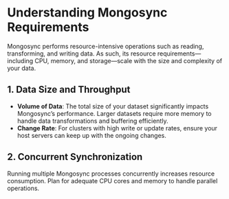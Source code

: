 # Understanding Mongosync Requirements

Mongosync performs resource-intensive operations such as reading, transforming, and writing data. As such, its resource requirements—including CPU, memory, and storage—scale with the size and complexity of your data.

## **1. Data Size and Throughput**
- **Volume of Data**: The total size of your dataset significantly impacts Mongosync’s performance. Larger datasets require more memory to handle data transformations and buffering efficiently.
- **Change Rate**: For clusters with high write or update rates, ensure your host servers can keep up with the ongoing changes.

## **2. Concurrent Synchronization**
Running multiple Mongosync processes concurrently increases resource consumption. Plan for adequate CPU cores and memory to handle parallel operations.
